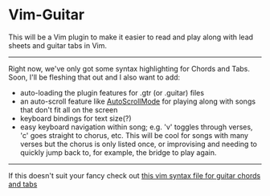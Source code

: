 # Vim-Guitar

This will be a Vim plugin to make it easier to read and play along with lead sheets
and guitar tabs in Vim.

---------------------------------

Right now, we've only got some syntax highlighting for Chords and Tabs. Soon, I'll be 
fleshing that out and I also want to add:

* auto-loading the plugin features for .gtr (or .guitar) files
* an auto-scroll feature like [AutoScrollMode](http://www.vim.org/scripts/script.php?script_id=2041)
  for playing along with songs that don't fit all on the screen
* keyboard bindings for text size(?)
* easy keyboard navigation within song; e.g. 'v' toggles through verses, 'c' goes straight to chorus, etc.
  This will be cool for songs with many verses but the chorus is only listed once, or improvising
  and needing to quickly jump back to, for example, the bridge to play again.

--------------------

If this doesn't suit your fancy check out [this vim syntax file for guitar chords and tabs](http://www.vim.org/scripts/script.php?script_id=2110)
